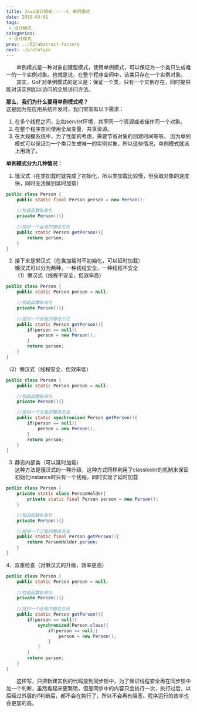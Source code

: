 ```yaml
---
title: Java设计模式-----4、单例模式
date: 2018-03-01
tags:
 - 设计模式
categories:
 - 设计模式
prev: ../02/abstract-factory
next: ./prototype
---
```


&emsp;&emsp;单例模式是一种对象创建型模式，使用单例模式，可以保证为一个类只生成唯一的一个实例对象。也就是说，在整个程序空间中，该类只存在一个实例对象。  
&emsp;&emsp;其实，GoF对单例模式的定义是：保证一个类，只有一个实例存在，同时提供能对该实例加以访问的全局访问方法。  

**那么，我们为什么要用单例模式呢？**  
这是因为在应用系统开发时，我们常常有以下需求：
1. 在多个线程之间，比如servlet环境，共享同一个资源或者操作同一个对象。
2. 在整个程序空间使用全局变量，共享资源。
3. 在大规模系统中，为了性能的考虑，需要节省对象的创建时间等等。
因为单例模式可以保证为一个类只生成唯一的实例对象，所以这些情况，单例模式就派上用场了。  

**单例模式分为几种情况：**  
1. 饿汉式（在类加载时就完成了初始化，所以类加载比较慢，但获取对象的速度快，同时无法做到延时加载） 
``` java
public class Person {
    public static final Person person = new Person();
            
    //构造函数私有化
    private Person(){}
    
    //提供一个全局的静态方法
    public static Person getPerson(){
        return person;
    }
}
```

2. 接下来是懒汉式（在类加载时不初始化，可以延时加载）  
懒汉式可以分为两种，一种线程安全，一种线程不安全  
（1）懒汉式（线程不安全，但效率高）
``` java
public class Person {
    public static Person person = null;

    //构造函数私有化
    private Person(){}
            
    //提供一个全局的静态方法
    public static Person getPerson(){
        if(person == null){
            person = new Person();
        }
        return person;
    }
}
```
（2）懒汉式（线程安全，但效率低）
``` java
public class Person {
    public static Person person = null;

    //构造函数私有化
    private Person(){}

    //提供一个全局的静态方法
    public static synchronized Person getPerson(){
        if(person == null){
            person = new Person();
        }
        return person;
    }
}
```

3. 静态内部类（可以延时加载）  
这种方法是饿汉式的一种升级，这种方式同样利用了classloder的机制来保证初始化instance时只有一个线程，同时实现了延时加载        
``` java
public class Person {
    private static class PersonHolder{
        private static final Person person = new Person();
    }

    //构造函数私有化
    private Person(){}

    //提供一个全局的静态方法  
    public static final Person getPerson(){
        return PersonHolder.person;
    }
}
```

4、双重检查（对懒汉式的升级，效率更高）            
``` java
public class Person {
    public static Person person = null;
            
    //构造函数私有化
    private Person(){}
            
    //提供一个全局的静态方法
    public static Person getPerson(){
        if(person == null){
            synchronized(Person.class){
                if(person == null){
                    person = new Person();
                }
            }
        }
        return person;
    }
}
```
&emsp;&emsp;这样写，只把新建实例的代码放到同步锁中，为了保证线程安全再在同步锁中加一个判断，虽然看起来更繁琐，但是同步中的内容只会执行一次，执行过后，以后经过外层的if判断后，都不会在执行了，所以不会再有阻塞。程序运行的效率也会更加的高。